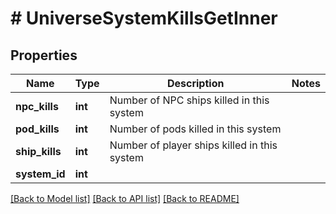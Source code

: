 # # UniverseSystemKillsGetInner

## Properties

Name | Type | Description | Notes
------------ | ------------- | ------------- | -------------
**npc_kills** | **int** | Number of NPC ships killed in this system |
**pod_kills** | **int** | Number of pods killed in this system |
**ship_kills** | **int** | Number of player ships killed in this system |
**system_id** | **int** |  |

[[Back to Model list]](../../README.md#models) [[Back to API list]](../../README.md#endpoints) [[Back to README]](../../README.md)
